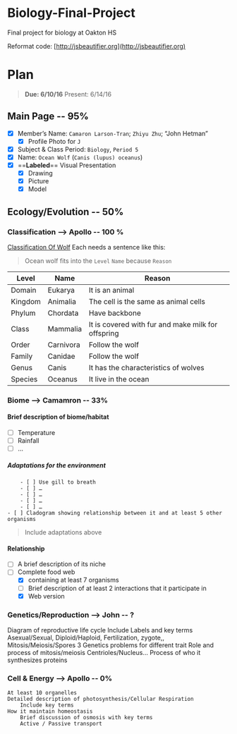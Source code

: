 # Biology-Final-Project
Final project for biology at Oakton HS

Reformat code: [http://jsbeautifier.org](http://jsbeautifier.org)

# Plan
> **Due: 6/10/16**
> Present: 6/14/16

## Main Page -- 95%
- [x] Member’s Name: `Camaron Larson-Tran`; `Zhiyu Zhu`; “John Hetman”
	- [x] Profile Photo for `J`
- [x] Subject & Class Period: `Biology`, `Period 5`
- [x] Name: `Ocean Wolf` (`Canis (lupus) oceanus`)
- [x] ==**Labeled**== Visual Presentation
	- [x] Drawing
	- [x] Picture
	- [x] Model

## Ecology/Evolution -- 50%
### Classification —> Apollo -- 100 %
[Classification Of Wolf](https://en.wikipedia.org/wiki/Canis)
Each needs a sentence like this:
> Ocean wolf fits into the `Level` `Name` because `Reason`

|Level|Name|Reason|
|---|---|---|
|Domain|Eukarya|It is an animal|  
|Kingdom|Animalia|The cell is the same as animal cells|
|Phylum|Chordata|Have backbone|
|Class|Mammalia|It is covered with fur and make milk for offspring|
|Order|Carnivora|Follow the wolf|
|Family|Canidae|Follow the wolf|
|Genus|Canis|It has the characteristics of wolves|
|Species|Oceanus|It live in the ocean|

### Biome —> Camamron -- 33%
#### Brief description of biome/habitat
- [ ] Temperature
- [ ] Rainfall
- [ ] …

##### Adaptations for the environment
		- [ ] Use gill to breath
		- [ ] …
		- [ ] …
		- [ ] …
		- [ ] …
	- [ ] Cladogram showing relationship between it and at least 5 other organisms
> Include adaptations above

#### Relationship
- [ ] A brief description of its niche
- [ ] Complete food web 
	- [x] containing at least 7 organisms
	- [ ] Brief description of at least 2 interactions that it participate in
	- [x] Web version

### Genetics/Reproduction —> John -- ?
Diagram of reproductive life cycle
Include Labels and key terms
 Asexual/Sexual, Diploid/Haploid, Fertilization, zygote,, Mitosis/Meiosis/Spores
3 Genetics problems for different trait
Role and process of mitosis/meiosis
	Centrioles/Nucleus…
Process of who it synthesizes proteins

### Cell & Energy —> Apollo -- 0%
	At least 10 organelles
	Detailed description of photosynthesis/Cellular Respiration
		Include key terms
	How it maintain homeostasis
		Brief discussion of osmosis with key terms
		Active / Passive transport
